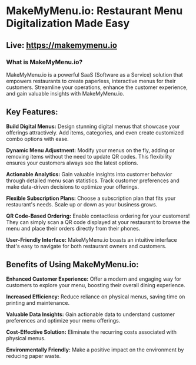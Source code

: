 # MakeMyMenu.io: Restaurant Menu Digitalization Made Easy
## Live: https://makemymenu.io

### What is MakeMyMenu.io?

MakeMyMenu.io is a powerful SaaS (Software as a Service) solution that empowers restaurants to create paperless, interactive menus for their customers. Streamline your operations, enhance the customer experience, and gain valuable insights with MakeMyMenu.io.

## <b>Key Features:</b>

<b>Build Digital Menus:</b> Design stunning digital menus that showcase your offerings attractively. Add items, categories, and even create customized combo options with ease.

<b>Dynamic Menu Adjustment:</b> Modify your menus on the fly, adding or removing items without the need to update QR codes. This flexibility ensures your customers always see the latest options.

<b>Actionable Analytics:</b> Gain valuable insights into customer behavior through detailed menu scan statistics. Track customer preferences and make data-driven decisions to optimize your offerings.

<b>Flexible Subscription Plans:</b> Choose a subscription plan that fits your restaurant's needs. Scale up or down as your business grows.

<b>QR Code-Based Ordering:</b> Enable contactless ordering for your customers! They can simply scan a QR code displayed at your restaurant to browse the menu and place their orders directly from their phones.

<b>User-Friendly Interface:</b> MakeMyMenu.io boasts an intuitive interface that's easy to navigate for both restaurant owners and customers.


## <b>Benefits of Using MakeMyMenu.io:</b>

<b>Enhanced Customer Experience:</b> Offer a modern and engaging way for customers to explore your menu, boosting their overall dining experience.

<b>Increased Efficiency:</b> Reduce reliance on physical menus, saving time on printing and maintenance.

<b>Valuable Data Insights:</b> Gain actionable data to understand customer preferences and optimize your menu offerings.

<b>Cost-Effective Solution:</b> Eliminate the recurring costs associated with physical menus.

<b>Environmentally Friendly:</b> Make a positive impact on the environment by reducing paper waste.
